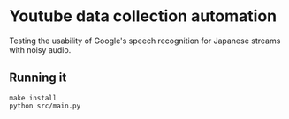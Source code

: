 # Youtube data collection automation
Testing the usability of Google's speech recognition for Japanese streams with noisy audio.

## Running it

```
make install
python src/main.py
```
